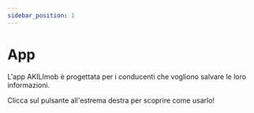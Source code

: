 ```yaml
---
sidebar_position: 1
---
```


# App
L'app AKILImob è progettata per i conducenti che vogliono salvare le loro informazioni.

Clicca sul pulsante all'estrema destra per scoprire come usarlo!